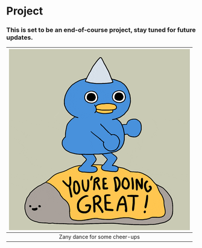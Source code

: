 # Project
### This is set to be an end-of-course project, stay tuned for future updates.

| ![](/my_gif/encouragement.gif) |
|:-----------------------------------------------:|
|Zany dance for some cheer-ups|